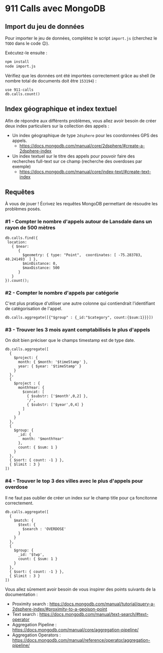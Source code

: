 # 911 Calls avec MongoDB

## Import du jeu de données

Pour importer le jeu de données, complétez le script `import.js` (cherchez le `TODO` dans le code :wink:).

Exécutez-le ensuite :

```bash
npm install
node import.js
```

Vérifiez que les données ont été importées correctement grâce au shell (le nombre total de documents doit être `153194`) :

```
use 911-calls
db.calls.count()
```

## Index géographique et index textuel

Afin de répondre aux différents problèmes, vous allez avoir besoin de créer deux index particuliers sur la collection des appels :

* Un index géographique de type `2dsphere` pour les coordonnées GPS des appels.
  * https://docs.mongodb.com/manual/core/2dsphere/#create-a-2dsphere-index
* Un index textuel sur le titre des appels pour pouvoir faire des recherches full-text sur ce champ (recherche des overdoses par exemple)
  * https://docs.mongodb.com/manual/core/index-text/#create-text-index

## Requêtes

À vous de jouer ! Écrivez les requêtes MongoDB permettant de résoudre les problèmes posés.

### \#1 - Compter le nombre d'appels autour de Lansdale dans un rayon de 500 mètres
```
db.calls.find({
 location:
   { $near:
      {
        $geometry: { type: "Point",  coordinates: [ -75.283783, 40.241493  ] },
        $minDistance: 0,
        $maxDistance: 500
      }
   }
}).count();
```

### \#2 - Compter le nombre d'appels par catégorie
C'est plus pratique d'utiliser une autre colonne qui contiendrait l'identifiant de catégorisation de l'appel.

```
db.calls.aggregate([{"$group" : {_id:"$category", count:{$sum:1}}}])
``` 

### \#3 - Trouver les 3 mois ayant comptabilisés le plus d'appels
On doit bien préciser que le champs timestamp est de type date.
```
db.calls.aggregate([
  {
    $project: {
      month: { $month: '$timeStamp' },
      year: { $year: '$timeStamp' }
    }
  },
  {
    $project : {
      monthYear: { 
        $concat: [ 
          { $substr: ['$month',0,2] },
          '/',
          { $substr: ['$year',0,4] } 
        ]
      }
    }
  }, 
  { 
    $group: {
      _id: {
        month: '$monthYear'
      },
      count: { $sum: 1 }
    }
  },
  { $sort: { count: -1 } },
  { $limit : 3 }
])
```



### \#4 - Trouver le top 3 des villes avec le plus d'appels pour overdose
Il ne faut pas oublier de créer un index sur le champ title pour ça foncitonne correctement.

```
db.calls.aggregate([
  {
    $match: {
      $text: {
        $search : 'OVERDOSE'
      }
    }
  },
  {
    $group: {
      _id: '$twp',
      count: { $sum: 1 }
    }
  },
  { $sort: { count: -1 } },
  { $limit : 3 }
])
```

Vous allez sûrement avoir besoin de vous inspirer des points suivants de la documentation :

* Proximity search : https://docs.mongodb.com/manual/tutorial/query-a-2dsphere-index/#proximity-to-a-geojson-point
* Text search : https://docs.mongodb.com/manual/text-search/#text-operator
* Aggregation Pipeline : https://docs.mongodb.com/manual/core/aggregation-pipeline/
* Aggregation Operators : https://docs.mongodb.com/manual/reference/operator/aggregation-pipeline/
